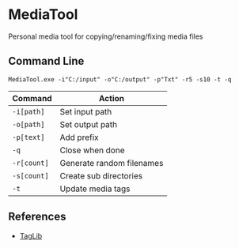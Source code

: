 # MediaTool
Personal media tool for copying/renaming/fixing media files

## Command Line

`MediaTool.exe -i"C:/input" -o"C:/output" -p"Txt" -r5 -s10 -t -q`

| Command | Action |
|---|---|
| `-i[path]` | Set input path |
| `-o[path]` | Set output path |
| `-p[text]` | Add prefix |
| `-q` | Close when done |
| `-r[count]` | Generate random filenames |
| `-s[count]` | Create sub directories |
| `-t` | Update media tags |

## References

* [TagLib](https://taglib.org/)

